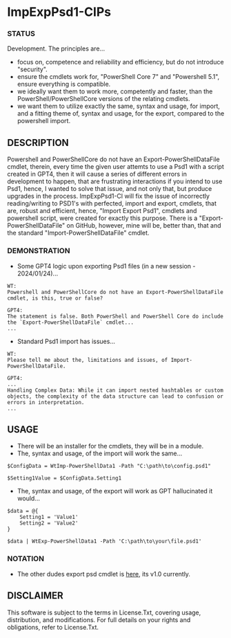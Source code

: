 # ImpExpPsd1-ClPs

### STATUS
Development. The principles are...
- focus on, competence and reliability and efficiency, but do not introduce "security".
- ensure the cmdlets work for, "PowerShell Core 7" and "Powershell 5.1", ensure everything is compatible.
- we ideally want them to work more, competently and faster, than the PowerShell/PowerShellCore versions of the relating cmdlets.
- we want them to utilize exactly the same, syntax and usage, for import, and a fitting theme of, syntax and usage, for the export, compared to the powershell import. 

## DESCRIPTION
Powershell and PowerShellCore do not have an Export-PowerShellDataFile cmdlet, therein, every time the given user attemts to use a Psd1 with a script created in GPT4, then it will cause a series of different errors in development to happen, that are frustrating interactions if you intend to use Psd1, hence, I wanted to solve that issue, and not only that, but produce upgrades in the process. ImpExpPsd1-Cl will fix the issue of incorrectly reading/writing to PSD1's with perfected, import and export, cmdlets, that are, robust and efficient, hence, "Import Export Psd1", cmdlets and powershell script, were created for exactly this purpose. There is a "Export-PowerShellDataFile" on GitHub, however, mine will be, better than, that and the standard "Import-PowerShellDataFile" cmdlet.

### DEMONSTRATION
- Some GPT4 logic upon exporting Psd1 files (in a new session - 2024/01/24)...
```
WT:
Powershell and PowerShellCore do not have an Export-PowerShellDataFile cmdlet, is this, true or false?

GPT4:
The statement is false. Both PowerShell and PowerShell Core do include the `Export-PowerShellDataFile` cmdlet...
...
```
- Standard Psd1 import has issues...
```
WT:
Please tell me about the, limitations and issues, of Import-PowerShellDataFile.

GPT4: 
...
Handling Complex Data: While it can import nested hashtables or custom objects, the complexity of the data structure can lead to confusion or errors in interpretation.
...
```

## USAGE
- There will be an installer for the cmdlets, they will be in a module.
- The, syntax and usage, of the import will work the same...
```
$ConfigData = WtImp-PowerShellData1 -Path "C:\path\to\config.psd1"

$Setting1Value = $ConfigData.Setting1
```
- The, syntax and usage, of the export will work as GPT hallucinated it would...
```
$data = @{
    Setting1 = 'Value1'
    Setting2 = 'Value2'
}

$data | WtExp-PowerShellData1 -Path 'C:\path\to\your\file.psd1'
```

### NOTATION
- The other dudes export psd cmdlet is [here](https://github.com/rhubarb-geek-nz/PowerShellDataFile/), its v1.0 currently.

## DISCLAIMER
This software is subject to the terms in License.Txt, covering usage, distribution, and modifications. For full details on your rights and obligations, refer to License.Txt.



